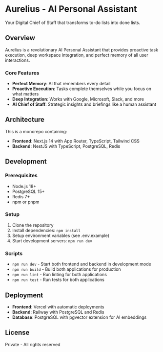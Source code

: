 # Aurelius - AI Personal Assistant

Your Digital Chief of Staff that transforms to-do lists into done lists.

## Overview

Aurelius is a revolutionary AI Personal Assistant that provides proactive task execution, deep workspace integration, and perfect memory of all user interactions.

### Core Features

- **Perfect Memory**: AI that remembers every detail
- **Proactive Execution**: Tasks complete themselves while you focus on what matters
- **Deep Integration**: Works with Google, Microsoft, Slack, and more
- **AI Chief of Staff**: Strategic insights and briefings like a human assistant

## Architecture

This is a monorepo containing:

- **Frontend**: Next.js 14 with App Router, TypeScript, Tailwind CSS
- **Backend**: NestJS with TypeScript, PostgreSQL, Redis

## Development

### Prerequisites

- Node.js 18+
- PostgreSQL 15+
- Redis 7+
- npm or pnpm

### Setup

1. Clone the repository
2. Install dependencies: `npm install`
3. Setup environment variables (see .env.example)
4. Start development servers: `npm run dev`

### Scripts

- `npm run dev` - Start both frontend and backend in development mode
- `npm run build` - Build both applications for production
- `npm run lint` - Run linting for both applications
- `npm run test` - Run tests for both applications

## Deployment

- **Frontend**: Vercel with automatic deployments
- **Backend**: Railway with PostgreSQL and Redis
- **Database**: PostgreSQL with pgvector extension for AI embeddings

## License

Private - All rights reserved